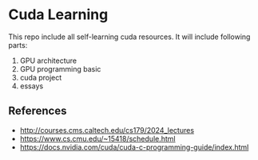 # Cuda Learning
This repo include all self-learning cuda resources. It will include following parts:  
1. GPU architecture
2. GPU programming basic
3. cuda project
4. essays

## References
* http://courses.cms.caltech.edu/cs179/2024_lectures
* https://www.cs.cmu.edu/~15418/schedule.html
* https://docs.nvidia.com/cuda/cuda-c-programming-guide/index.html